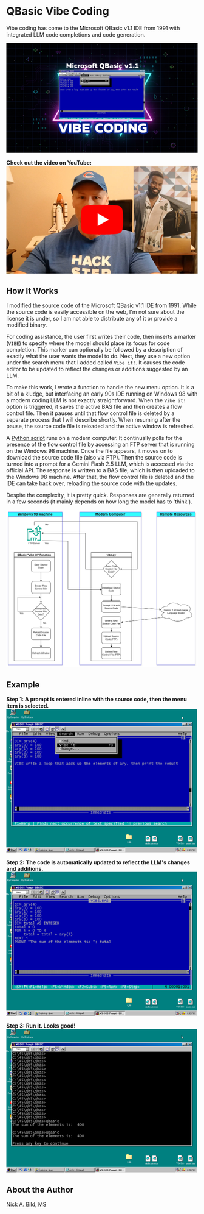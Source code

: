 # QBasic Vibe Coding

Vibe coding has come to the Microsoft QBasic v1.1 IDE from 1991 with integrated LLM code completions and code generation.

![](https://raw.githubusercontent.com/nickbild/vibe_qbasic/refs/heads/main/media/logo.jpg)

**Check out the video on YouTube:**
<a href="https://www.youtube.com/watch?v=K320jPXIrbM">![](https://raw.githubusercontent.com/nickbild/vibe_qbasic/refs/heads/main/media/video_preview.jpg)</a>

## How It Works

I modified the source code of the Microsoft QBasic v1.1 IDE from 1991. While the source code is easily accessible on the web, I'm not sure about the license it is under, so I am not able to distribute any of it or provide a modified binary.

For coding assistance, the user first writes their code, then inserts a marker (`VIBE`) to specify where the model should place its focus for code completion. This marker can optionally be followed by a description of exactly what the user wants the model to do. Next, they use a new option under the search menu that I added called `Vibe it!`. It causes the code editor to be updated to reflect the changes or additions suggested by an LLM.

To make this work, I wrote a function to handle the new menu option. It is a bit of a kludge, but interfacing an early 90s IDE running on Windows 98 with a modern coding LLM is not exactly straightforward. When the `Vibe it!` option is triggered, it saves the active BAS file and then creates a flow control file. Then it pauses until that flow control file is deleted by a separate process that I will describe shortly. When resuming after the pause, the source code file is reloaded and the active window is refreshed.

A [Python script](https://github.com/nickbild/vibe_qbasic/blob/main/vibe.py) runs on a modern computer. It continually polls for the presence of the flow control file by accessing an FTP server that is running on the Windows 98 machine. Once the file appears, it moves on to download the source code file (also via FTP). Then the source code is turned into a prompt for a Gemini Flash 2.5 LLM, which is accessed via the official API. The response is written to a BAS file, which is then uploaded to the Windows 98 machine. After that, the flow control file is deleted and the IDE can take back over, reloading the source code with the updates.

Despite the complexity, it is pretty quick. Responses are generally returned in a few seconds (it mainly depends on how long the model has to 'think').

![](https://raw.githubusercontent.com/nickbild/vibe_qbasic/refs/heads/main/media/qbasic.jpg)

## Example

**Step 1: A prompt is entered inline with the source code, then the menu item is selected.**
![](https://raw.githubusercontent.com/nickbild/vibe_qbasic/refs/heads/main/media/demo1.png)

**Step 2: The code is automatically updated to reflect the LLM's changes and additions.**
![](https://raw.githubusercontent.com/nickbild/vibe_qbasic/refs/heads/main/media/demo2.png)

**Step 3: Run it. Looks good!**
![](https://raw.githubusercontent.com/nickbild/vibe_qbasic/refs/heads/main/media/demo3.png)

## About the Author

[Nick A. Bild, MS](https://nickbild79.firebaseapp.com/#!/)
